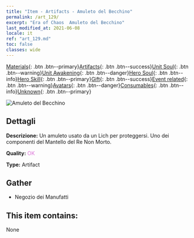 ```yaml
---
title: "Item - Artifacts - Amuleto del Becchino"
permalink: /art_129/
excerpt: "Era of Chaos  Amuleto del Becchino"
last_modified_at: 2021-06-08
locale: it
ref: "art_129.md"
toc: false
classes: wide
---
```

 [Materials](/ItemsIT/){: .btn .btn--primary}[Artifacts](/ItemsIT/Artifacts/){: .btn .btn--success}[Unit Soul](/ItemsIT/UnitSoul/){: .btn .btn--warning}[Unit Awakening](/ItemsIT/UnitAwakening/){: .btn .btn--danger}[Hero Soul](/ItemsIT/HeroSoul/){: .btn .btn--info}[Hero Skill](/ItemsIT/HeroSkill/){: .btn .btn--primary}[Gift](/ItemsIT/Gift/){: .btn .btn--success}[Event related](/ItemsIT/Events/){: .btn .btn--warning}[Avatars](/ItemsIT/Avatars/){: .btn .btn--danger}[Consumables](/ItemsIT/Consumables/){: .btn .btn--info}[Unknown](/ItemsIT/Unknown/){: .btn .btn--primary}

 ![Amuleto del Becchino](/images/t/artifact_40321.png)

## Dettagli
 **Descrizione:** Un amuleto usato da un Lich per proteggersi. Uno dei componenti del Mantello del Re Non Morto.

 **Quality:** <span style="color: #DA70D6">OK</span>

 **Type:** Artifact

## Gather

*    Negozio dei Manufatti 

## This item contains:

  None

